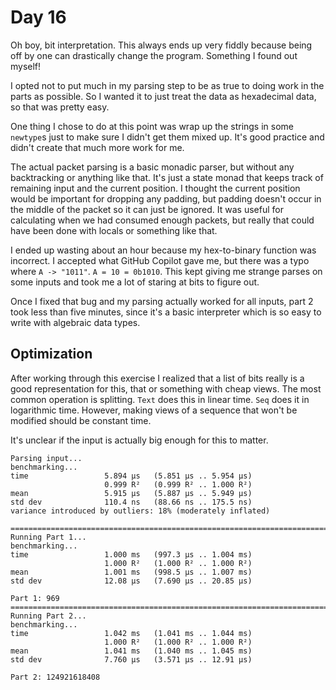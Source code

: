 # Day 16

Oh boy, bit interpretation.  This always ends up very fiddly because being off by one can drastically change the program.  Something I found out myself!

I opted not to put much in my parsing step to be as true to doing work in the parts as possible.  So I wanted it to just treat the data as hexadecimal data, so that was pretty easy.

One thing I chose to do at this point was wrap up the strings in some `newtype`s just to make sure I didn't get them mixed up.  It's good practice and didn't create that much more work for me.

The actual packet parsing is a basic monadic parser, but without any backtracking or anything like that.  It's just a state monad that keeps track of remaining input and the current position.  I thought the current position would be important for dropping any padding, but padding doesn't occur in the middle of the packet so it can just be ignored.  It was useful for calculating when we had consumed enough packets, but really that could have been done with locals or something like that.

I ended up wasting about an hour because my hex-to-binary function was incorrect.  I accepted what GitHub Copilot gave me, but there was a typo where `A -> "1011"`.  `A = 10 = 0b1010`.  This kept giving me strange parses on some inputs and took me a lot of staring at bits to figure out.

Once I fixed that bug and my parsing actually worked for all inputs, part 
2 took less than five minutes, since it's a basic interpreter which is so easy to write with algebraic data types.

## Optimization

After working through this exercise I realized that a list of bits really is a good representation for this, that or something with cheap views.  The most common operation is splitting.  `Text` does this in linear time.  `Seq` does it in logarithmic time.  However, making views of a sequence that won't be modified should be constant time.

It's unclear if the input is actually big enough for this to matter.

```
Parsing input...
benchmarking...
time                 5.894 μs   (5.851 μs .. 5.954 μs)
                     0.999 R²   (0.999 R² .. 1.000 R²)
mean                 5.915 μs   (5.887 μs .. 5.949 μs)
std dev              110.4 ns   (88.66 ns .. 175.5 ns)
variance introduced by outliers: 18% (moderately inflated)

================================================================================
Running Part 1...
benchmarking...
time                 1.000 ms   (997.3 μs .. 1.004 ms)
                     1.000 R²   (1.000 R² .. 1.000 R²)
mean                 1.001 ms   (998.5 μs .. 1.007 ms)
std dev              12.08 μs   (7.690 μs .. 20.85 μs)

Part 1: 969
================================================================================
Running Part 2...
benchmarking...
time                 1.042 ms   (1.041 ms .. 1.044 ms)
                     1.000 R²   (1.000 R² .. 1.000 R²)
mean                 1.041 ms   (1.040 ms .. 1.045 ms)
std dev              7.760 μs   (3.571 μs .. 12.91 μs)

Part 2: 124921618408
```